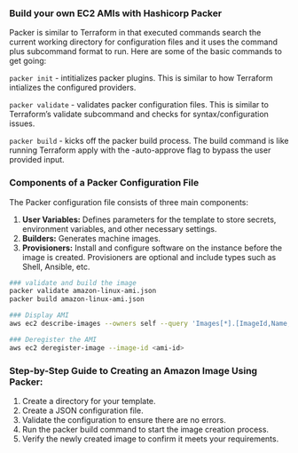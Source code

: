 ### Build your own EC2 AMIs with Hashicorp Packer

Packer is similar to Terraform in that executed commands search the current working directory for configuration files and it uses the command plus subcommand format to run. Here are some of the basic commands to get going:

`packer init` - intitializes packer plugins. This is similar to how Terraform intializes the configured providers.

`packer validate` - validates packer configuration files. This is similar to Terraform’s validate subcommand and checks for syntax/configuration issues.

`packer build` - kicks off the packer build process. The build command is like running Terraform apply with the -auto-approve flag to bypass the user provided input.

### Components of a Packer Configuration File

The Packer configuration file consists of three main components:

1. **User Variables:** Defines parameters for the template to store secrets, environment variables, and other necessary settings.
2. **Builders:** Generates machine images.
3. **Provisioners:** Install and configure software on the instance before the image is created. Provisioners are optional and include types such as Shell, Ansible, etc.

```sh
### validate and build the image
packer validate amazon-linux-ami.json
packer build amazon-linux-ami.json

### Display AMI
aws ec2 describe-images --owners self --query 'Images[*].[ImageId,Name,State]' --output table

### Deregister the AMI
aws ec2 deregister-image --image-id <ami-id>
```
###  Step-by-Step Guide to Creating an Amazon Image Using Packer:

1.	Create a directory for your template.
2.	Create a JSON configuration file.
3.	Validate the configuration to ensure there are no errors.
4.	Run the packer build command to start the image creation process.
5.	Verify the newly created image to confirm it meets your requirements.
